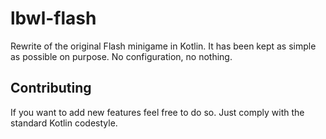 lbwl-flash
==========

Rewrite of the original Flash minigame in Kotlin. It has been kept as simple as possible on purpose. No configuration, no nothing.

Contributing
------------

If you want to add new features feel free to do so. Just comply with the standard Kotlin codestyle.
